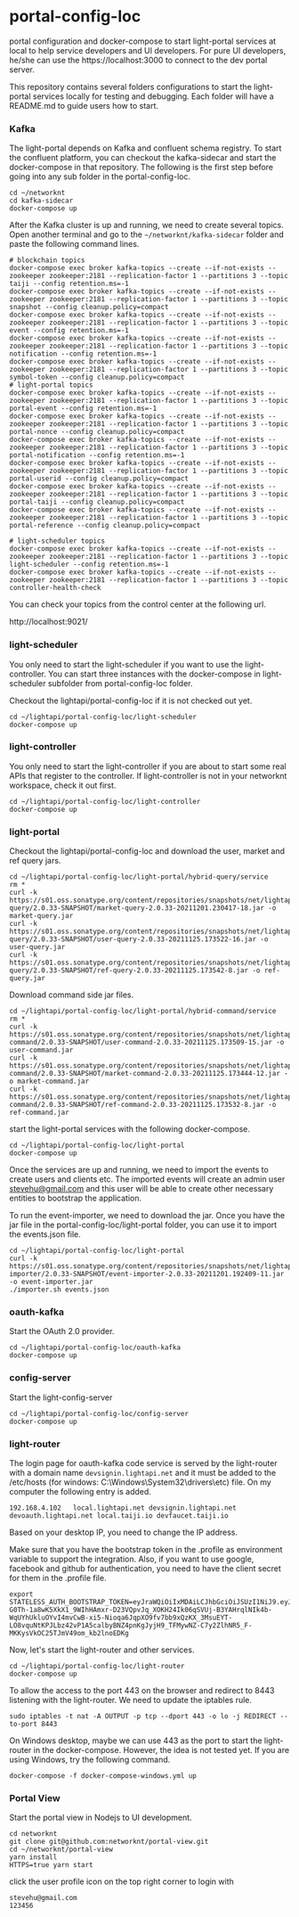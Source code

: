 # portal-config-loc
portal configuration and docker-compose to start light-portal services at local to help service developers and UI developers. For pure UI developers, he/she can use the https://localhost:3000 to connect to the dev portal server.

This repository contains several folders configurations to start the light-portal services locally for testing and debugging. Each folder will have a README.md to guide users how to start.

### Kafka

The light-portal depends on Kafka and confluent schema registry. To start the confluent platform, you can checkout the kafka-sidecar and start the docker-compose in that repository. The following is the first step before going into any sub folder in the portal-config-loc. 

```
cd ~/networknt
cd kafka-sidecar
docker-compose up
```

After the Kafka cluster is up and running, we need to create several topics. Open another terminal and go to the `~/networknt/kafka-sidecar` folder and paste the following command lines.

```
# blockchain topics
docker-compose exec broker kafka-topics --create --if-not-exists --zookeeper zookeeper:2181 --replication-factor 1 --partitions 3 --topic taiji --config retention.ms=-1
docker-compose exec broker kafka-topics --create --if-not-exists --zookeeper zookeeper:2181 --replication-factor 1 --partitions 3 --topic snapshot --config cleanup.policy=compact
docker-compose exec broker kafka-topics --create --if-not-exists --zookeeper zookeeper:2181 --replication-factor 1 --partitions 3 --topic event --config retention.ms=-1
docker-compose exec broker kafka-topics --create --if-not-exists --zookeeper zookeeper:2181 --replication-factor 1 --partitions 3 --topic notification --config retention.ms=-1
docker-compose exec broker kafka-topics --create --if-not-exists --zookeeper zookeeper:2181 --replication-factor 1 --partitions 3 --topic symbol-token --config cleanup.policy=compact
# light-portal topics
docker-compose exec broker kafka-topics --create --if-not-exists --zookeeper zookeeper:2181 --replication-factor 1 --partitions 3 --topic portal-event --config retention.ms=-1
docker-compose exec broker kafka-topics --create --if-not-exists --zookeeper zookeeper:2181 --replication-factor 1 --partitions 3 --topic portal-nonce --config cleanup.policy=compact
docker-compose exec broker kafka-topics --create --if-not-exists --zookeeper zookeeper:2181 --replication-factor 1 --partitions 3 --topic portal-notification --config retention.ms=-1
docker-compose exec broker kafka-topics --create --if-not-exists --zookeeper zookeeper:2181 --replication-factor 1 --partitions 3 --topic portal-userid --config cleanup.policy=compact
docker-compose exec broker kafka-topics --create --if-not-exists --zookeeper zookeeper:2181 --replication-factor 1 --partitions 3 --topic portal-taiji --config cleanup.policy=compact
docker-compose exec broker kafka-topics --create --if-not-exists --zookeeper zookeeper:2181 --replication-factor 1 --partitions 3 --topic portal-reference --config cleanup.policy=compact

# light-scheduler topics
docker-compose exec broker kafka-topics --create --if-not-exists --zookeeper zookeeper:2181 --replication-factor 1 --partitions 3 --topic light-scheduler --config retention.ms=-1
docker-compose exec broker kafka-topics --create --if-not-exists --zookeeper zookeeper:2181 --replication-factor 1 --partitions 3 --topic controller-health-check

```

You can check your topics from the control center at the following url.

http://localhost:9021/


### light-scheduler

You only need to start the light-scheduler if you want to use the light-controller. You can start three instances with the docker-compose in light-scheduler subfolder from portal-config-loc folder. 

Checkout the lightapi/portal-config-loc if it is not checked out yet.

```
cd ~/lightapi/portal-config-loc/light-scheduler
docker-compose up
```

### light-controller

You only need to start the light-controller if you are about to start some real APIs that register to the controller. If light-controller is not in your networknt workspace, check it out first. 

```
cd ~/lightapi/portal-config-loc/light-controller
docker-compose up
```

### light-portal

Checkout the lightapi/portal-config-loc and download the user, market and ref query jars.

```
cd ~/lightapi/portal-config-loc/light-portal/hybrid-query/service
rm *
curl -k https://s01.oss.sonatype.org/content/repositories/snapshots/net/lightapi/market-query/2.0.33-SNAPSHOT/market-query-2.0.33-20211201.230417-18.jar -o market-query.jar
curl -k https://s01.oss.sonatype.org/content/repositories/snapshots/net/lightapi/user-query/2.0.33-SNAPSHOT/user-query-2.0.33-20211125.173522-16.jar -o user-query.jar
curl -k https://s01.oss.sonatype.org/content/repositories/snapshots/net/lightapi/ref-query/2.0.33-SNAPSHOT/ref-query-2.0.33-20211125.173542-8.jar -o ref-query.jar

```

Download command side jar files.

```
cd ~/lightapi/portal-config-loc/light-portal/hybrid-command/service
rm *
curl -k https://s01.oss.sonatype.org/content/repositories/snapshots/net/lightapi/user-command/2.0.33-SNAPSHOT/user-command-2.0.33-20211125.173509-15.jar -o user-command.jar
curl -k https://s01.oss.sonatype.org/content/repositories/snapshots/net/lightapi/market-command/2.0.33-SNAPSHOT/market-command-2.0.33-20211125.173444-12.jar -o market-command.jar
curl -k https://s01.oss.sonatype.org/content/repositories/snapshots/net/lightapi/ref-command/2.0.33-SNAPSHOT/ref-command-2.0.33-20211125.173532-8.jar -o ref-command.jar
```

start the light-portal services with the following docker-compose.

```
cd ~/lightapi/portal-config-loc/light-portal
docker-compose up
```
Once the services are up and running, we need to import the events to create users and clients etc. The imported events will create an admin user stevehu@gmail.com and this user will be able to create other necessary entities to bootstrap the application. 

To run the event-importer, we need to download the jar. Once you have the jar file in the portal-config-loc/light-portal folder, you can use it to import the events.json file.

```
cd ~/lightapi/portal-config-loc/light-portal
curl -k https://s01.oss.sonatype.org/content/repositories/snapshots/net/lightapi/event-importer/2.0.33-SNAPSHOT/event-importer-2.0.33-20211201.192409-11.jar -o event-importer.jar
./importer.sh events.json
```

### oauth-kafka

Start the OAuth 2.0 provider. 

```
cd ~/lightapi/portal-config-loc/oauth-kafka
docker-compose up
```

### config-server

Start the light-config-server

```
cd ~/lightapi/portal-config-loc/config-server
docker-compose up
```

### light-router

The login page for oauth-kafka code service is served by the light-router with a domain name `devsignin.lightapi.net` and it must be added to the /etc/hosts (for windows: C:\Windows\System32\drivers\etc) file. On my computer the following entry is added. 

```
192.168.4.102   local.lightapi.net devsignin.lightapi.net devoauth.lightapi.net local.taiji.io devfaucet.taiji.io
```

Based on your desktop IP, you need to change the IP address. 


Make sure that you have the bootstrap token in the .profile as environment variable to support the integration. Also, if you want to use google, facebook and github for authentication, you need to have the client secret for them in the .profile file.

```
export STATELESS_AUTH_BOOTSTRAP_TOKEN=eyJraWQiOiIxMDAiLCJhbGciOiJSUzI1NiJ9.eyJpc3MiOiJ1cm46Y29tOm5ldHdvcmtudDpvYXV0aDI6djEiLCJhdWQiOiJ1cm46Y29tLm5ldHdvcmtudCIsImV4cCI6MTkxMjk0MzAzMiwianRpIjoia3NPRHl0MlFVU25CY0NublpOMmZSZyIsImlhdCI6MTU5NzU4MzAzMiwibmJmIjoxNTk3NTgyOTEyLCJ2ZXJzaW9uIjoiMS4wIiwiY2xpZW50X2lkIjoiZjdkNDIzNDgtYzY0Ny00ZWZiLWE1MmQtNGM1Nzg3NDIxZTczIiwic2NvcGUiOlsicG9ydGFsLnIiLCJwb3J0YWwudyJdfQ.uCfoIZMx5xhlHvLAnmgkyuSnTGm0pTEosZOgFdGf946XeAxzULQk6mwHz0wu0oNL_L0hT1uOsgANfNpVmS44nbedkqELgHAnJpHf4IP7EStHk3o99MPZSVLufKvKmbP6-G0Th-1a8wK5XkX1_9WIhHAmxr-D23VQpvJq_XOKH24Ik06qSVUj-B3YAHrqlNIk4b-WqUYhUkluOYvI4mvCwB-xi5-Nioqa6JqpXO9fv7bb9xQzKX_3MsuEYT-LO8vquNtKPJLbz42vP1A5calbyBNZ4pnKgJyjH9_TFMywNZ-C7y2ZlhNR5_F-MKKysVkOC25TJmV49om_kb2lnoEDKg
```

Now, let's start the light-router and other services. 

```
cd ~/lightapi/portal-config-loc/light-router
docker-compose up

```

To allow the access to the port 443 on the browser and redirect to 8443 listening with the light-router. We need to update the iptables rule.

```
sudo iptables -t nat -A OUTPUT -p tcp --dport 443 -o lo -j REDIRECT --to-port 8443
```

On Windows desktop, maybe we can use 443 as the port to start the light-router in the docker-compose. However, the idea is not tested yet. If you are using Windows, try the following command. 

```
docker-compose -f docker-compose-windows.yml up
```

### Portal View

Start the portal view in Nodejs to UI development.

```
cd networknt
git clone git@github.com:networknt/portal-view.git
cd ~/networknt/portal-view
yarn install
HTTPS=true yarn start

```

click the user profile icon on the top right corner to login with 

```
stevehu@gmail.com
123456
```
